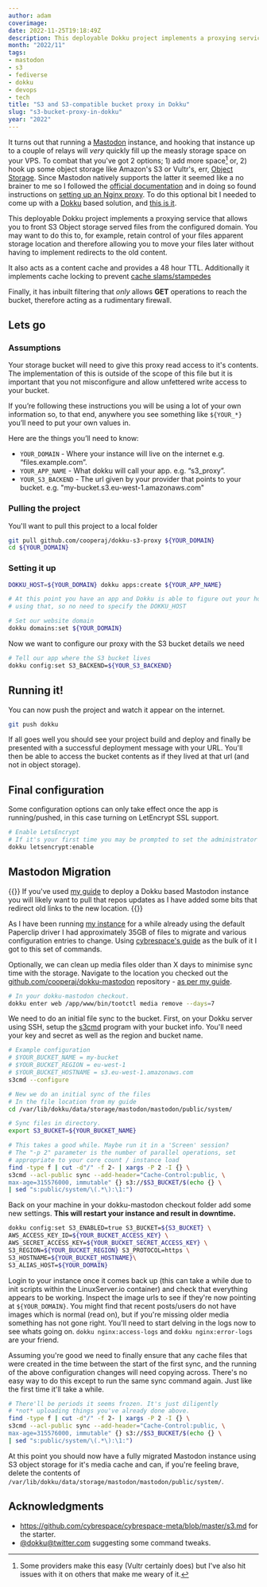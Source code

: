 ```yaml
---
author: adam
coverimage:
date: 2022-11-25T19:18:49Z
description: This deployable Dokku project implements a proxying service that allows you to front S3 Object storage served files from the configured domain.
month: "2022/11"
tags: 
- mastodon
- s3
- fediverse
- dokku
- devops
- tech
title: "S3 and S3-compatible bucket proxy in Dokku"
slug: "s3-bucket-proxy-in-dokku"
year: "2022"
---
```


It turns out that running a [Mastodon](https://getmastodon.com) instance, and hooking that instance up to a couple of relays will *very* quickly fill up the measly storage space on your VPS. To combat that you've got 2 options; 1) add more space[^1] or, 2) hook up some object storage like Amazon's S3 or Vultr's, err, [Object Storage](https://www.vultr.com/products/object-storage/). Since Mastodon natively supports the latter it seemed like a no brainer to me so I followed the [official documentation](https://docs.joinmastodon.org/admin/config/#files) and in doing so found instructions on [setting up an Nginx proxy](https://docs.joinmastodon.org/admin/optional/object-storage-proxy/). To do this optional bit I needed to come up with a [Dokku](https://dokku.com) based solution, and [this is it](https://github.com/cooperaj/dokku-s3-proxy).

This deployable Dokku project implements a proxying service that allows you to front S3 Object storage served files from the configured domain. You may want to do this to, for example, retain control of your files apparent storage location and therefore allowing you to move your files later without having to implement redirects to the old content.

It also acts as a content cache and provides a 48 hour TTL. Additionally it implements cache locking to prevent [cache slams/stampedes](https://en.wikipedia.org/wiki/Cache_stampede)

Finally, it has inbuilt filtering that *only* allows __GET__ operations to reach the bucket, therefore acting as a rudimentary firewall.

<!--more-->

## Lets go

### Assumptions

Your storage bucket will need to give this proxy read access to it's contents. The implementation of this is outside of the scope of this file but it is important that you not misconfigure and allow unfettered write access to your bucket. 

If you’re following these instructions you will be using a lot of your own information so, to that end, anywhere you see something like `${YOUR_*}` you’ll need to put your own values in.

Here are the things you’ll need to know:

 - `YOUR_DOMAIN` - Where your instance will live on the internet e.g. “files.example.com”.
 - `YOUR_APP_NAME` - What dokku will call your app. e.g. “s3_proxy”.
 - `YOUR_S3_BACKEND` - The url given by your provider that points to your bucket. e.g. "my-bucket.s3.eu-west-1.amazonaws.com"

### Pulling the project

You'll want to pull this project to a local folder

```bash
git pull github.com/cooperaj/dokku-s3-proxy ${YOUR_DOMAIN}
cd ${YOUR_DOMAIN}
```

### Setting it up

```bash
DOKKU_HOST=${YOUR_DOMAIN} dokku apps:create ${YOUR_APP_NAME}

# At this point you have an app and Dokku is able to figure out your host
# using that, so no need to specify the DOKKU_HOST

# Set our website domain
dokku domains:set ${YOUR_DOMAIN}
```

Now we want to configure our proxy with the S3 bucket details we need

```bash
# Tell our app where the S3 bucket lives
dokku config:set S3_BACKEND=${YOUR_S3_BACKEND}
```

## Running it!

You can now push the project and watch it appear on the internet.

```bash
git push dokku
```

If all goes well you should see your project build and deploy and finally be presented with a successful deployment message with your URL. You'll then be able to access the bucket contents as if they lived at that url (and not in object storage).

## Final configuration

Some configuration options can only take effect once the app is running/pushed, in this case turning on LetEncrypt SSL support.

```bash
# Enable LetsEncrypt
# If it's your first time you may be prompted to set the administrator email
dokku letsencrypt:enable
```

## Mastodon Migration

{{<callout>}}
If you've used [my guide](https://realmenweardress.es/2022/11/running-your-own-mastodon-instance/) to deploy a Dokku based Mastodon instance you will likely want to pull that repos updates as I have added some bits that redirect old links to the new location.
{{</callout>}}

As I have been running [my instance](https://social.n8e.dev) for a while already using the default Paperclip driver I had approximately 35GB of files to migrate and various configuration entries to change. Using [cybrespace's guide](https://github.com/cybrespace/cybrespace-meta/blob/master/s3.md) as the bulk of it I got to this set of commands.

Optionally, we can clean up media files older than X days to minimise sync time with the storage. Navigate to the location you checked out the [github.com/cooperaj/dokku-mastodon](https://github.com/cooperaj/dokku-mastodon) repository - [as per my guide](https://realmenweardress.es/2022/11/running-your-own-mastodon-instance/).

```bash
# In your dokku-mastodon checkout.
dokku enter web /app/www/bin/tootctl media remove --days=7
```

We need to do an initial file sync to the bucket. First, on your Dokku server using SSH, setup the [s3cmd](https://s3tools.org/s3cmd) program with your bucket info. You'll need your key and secret as well as the region and bucket name.

```bash
# Example configuration
# $YOUR_BUCKET_NAME = my-bucket
# $YOUR_BUCKET_REGION = eu-west-1
# $YOUR_BUCKET_HOSTNAME = s3.eu-west-1.amazonaws.com
s3cmd --configure

# New we do an initial sync of the files
# In the file location from my guide
cd /var/lib/dokku/data/storage/mastodon/mastodon/public/system/

# Sync files in directory. 
export S3_BUCKET=${YOUR_BUCKET_NAME}

# This takes a good while. Maybe run it in a 'Screen' session?
# The "-p 2" parameter is the number of parallel operations, set 
# appropriate to your core count / instance load
find -type f | cut -d"/" -f 2- | xargs -P 2 -I {} \
s3cmd --acl-public sync --add-header="Cache-Control:public, \
max-age=315576000, immutable" {} s3://$S3_BUCKET/$(echo {} \
| sed "s:public/system/\(.*\):\1:")
```

Back on your machine in your dokku-mastodon checkout folder add some new settings. __This will restart your instance and result in downtime.__

```bash
dokku config:set S3_ENABLED=true S3_BUCKET=${S3_BUCKET} \
AWS_ACCESS_KEY_ID=${YOUR_BUCKET_ACCESS_KEY} \
AWS_SECRET_ACCESS_KEY=${YOUR_BUCKET_SECRET_ACCESS_KEY} \
S3_REGION=${YOUR_BUCKET_REGION} S3_PROTOCOL=https \
S3_HOSTNAME=${YOUR_BUCKET_HOSTNAME}\
S3_ALIAS_HOST=${YOUR_DOMAIN}
```

Login to your instance once it comes back up (this can take a while due to init scripts within the LinuxServer.io container) and check that everything appears to be working. Inspect the image urls to see if they're now pointing at `${YOUR_DOMAIN}`. You might find that recent posts/users do not have images which is normal (read on), but if you're missing older media something has not gone right. You'll need to start delving in the logs now to see whats going on. `dokku nginx:access-logs` and `dokku nginx:error-logs` are your friend.

Assuming you're good we need to finally ensure that any cache files that were created in the time between the start of the first sync, and the running of the above configuration changes will need copying across. There's no easy way to do this except to run the same sync command again. Just like the first time it'll take a while.

```bash
# There'll be periods it seems frozen. It's just diligently
# *not* uploading things you've already done above.
find -type f | cut -d"/" -f 2- | xargs -P 2 -I {} \
s3cmd --acl-public sync --add-header="Cache-Control:public, \
max-age=315576000, immutable" {} s3://$S3_BUCKET/$(echo {} \
| sed "s:public/system/\(.*\):\1:")
```

At this point you should now have a fully migrated Mastodon instance using S3 object storage for it's media cache and can, if you're feeling brave, delete the contents of `/var/lib/dokku/data/storage/mastodon/mastodon/public/system/`.

## Acknowledgments 
 * https://github.com/cybrespace/cybrespace-meta/blob/master/s3.md for the starter.  
 * [@dokku@twitter.com](https://twitter.com/dokku) suggesting some command tweaks.

[^1]: Some providers make this easy (Vultr certainly does) but I've also hit issues with it on others that make me weary of it.